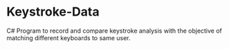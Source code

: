 # Keystroke-Data
C# Program to record and compare keystroke analysis with the objective of matching different keyboards to same user.
